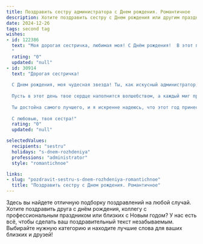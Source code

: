 ```yaml
---
title: Поздравить сестру администратора c Днем рождения. Романтичное
description: Хотите поздравить сестру c Днем рождения или другим праздником? Наш ИИ создаст незабываемое поздравление, а вы обязательно выделитесь среди других.  
date: 2024-12-26
tags: second tag
wishes:
- id: 122386
  text: "Моя дорогая сестричка, любимая моя! С Днём рождения!  В этот прекрасный день я хочу пожелать тебе всего самого светлого и прекрасного, как тот солнечный лучик, что пробивается сквозь облака. Пусть твоя жизнь будет наполнена радостью, любовью и счастьем, словно волшебная сказка. Твой талант и умения, как администратора, пусть приносят тебе не только успех, но и истинное удовлетворение.  Ты — моя опора, моя муза, моя любовь.  Будь всегда такой же яркой, неповторимой и счастливой!  Целую тебя крепко-крепко!
  "
  rating: "0"
  updated: "null"
- id: 30914
  text: "Дорогая сестричка!
  
  С Днем рождения, моя чудесная звезда! Ты, как искусный администратор, с легкостью управляешь своим миром, наполняя его гармонией и уютом. Твоя забота и умение знать, что важно в каждую минуту, вдохновляют не только коллег, но и всех, кто тебя знает.
  
  Пусть в этот день твое сердце наполнится волшебством, а каждый миг приносит радость и счастье. Желаю, чтобы в жизни твоей было много ярких событий, нежных мгновений и острого вдохновения. Пусть сбудутся все твои мечты, а рядом всегда будут люди, которые поддержат и разделят с тобой самые светлые моменты.
  
  Ты достойна самого лучшего, и я искренне надеюсь, что этот год принесет тебе удачу, любовь и множество приятных сюрпризов. Поздравляю тебя, и помни: ты – невероятная!
  
  С любовью, твоя сестра!"
  rating: "0"
  updated: "null"

selectedValues:
  recipients: "sestru"
  holidays: "s-dnem-rozhdeniya"
  professions: "administrator"
  style: "romantichnoe"

links:
- slug: "pozdravit-sestru-s-dnem-rozhdeniya-romantichnoe"
  title: "Поздравить сестру c Днем рождения. Романтичное"
---
```


Здесь вы найдете отличную подборку поздравлений на любой случай.
Хотите поздравить друга с днём рождения, коллегу с профессиональным праздником или близких с Новым годом? У нас есть всё, чтобы сделать ваш поздравительный текст незабываемым. Выбирайте нужную категорию и находите лучшие слова для ваших близких и друзей!
